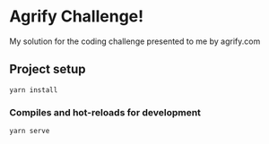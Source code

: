 # Agrify Challenge!

My solution for the coding challenge presented to me by agrify.com

## Project setup
```
yarn install
```

### Compiles and hot-reloads for development
```
yarn serve
```
